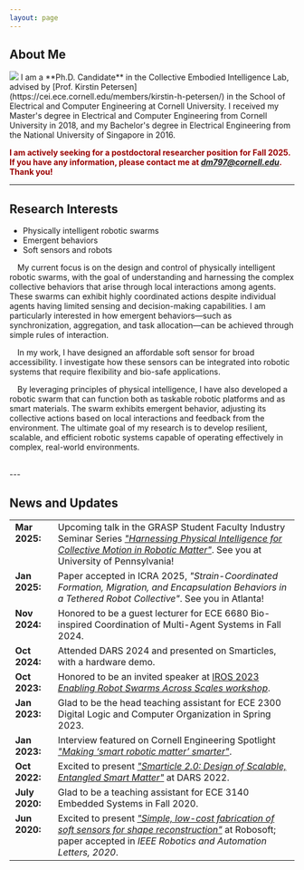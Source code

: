```yaml
---
layout: page
---
```


## About Me
<img src="https://www.dannama.com/images/IMG_5377.JPG" class="floatpic">
I am a **Ph.D. Candidate** in the Collective Embodied Intelligence Lab, advised by [Prof. Kirstin Petersen](https://cei.ece.cornell.edu/members/kirstin-h-petersen/) in the School of Electrical and Computer Engineering at Cornell University. I received my Master's degree in Electrical and Computer Engineering from Cornell University in 2018, and my Bachelor's degree in Electrical Engineering from the National University of Singapore in 2016.


**<font color="#990000">I am actively seeking for a postdoctoral researcher position for Fall 2025. If you have any information, please contact me at [*dm797@cornell.edu*](mailto:dm797@cornell.edu). Thank you!</font>**

---
## Research Interests

- Physically intelligent robotic swarms
- Emergent behaviors
- Soft sensors and robots

<p style="text-indent: 1em;"> My current focus is on the design and control of physically intelligent robotic swarms, with the goal of understanding and harnessing the complex collective behaviors that arise through local interactions among agents. These swarms can exhibit highly coordinated actions despite individual agents having limited sensing and decision-making capabilities. I am particularly interested in how emergent behaviors—such as synchronization, aggregation, and task allocation—can be achieved through simple rules of interaction.</p>
<p style="text-indent: 1em;"> In my work, I have designed an affordable soft sensor for broad accessibility. I investigate how these sensors can be integrated into robotic systems that require flexibility and bio-safe applications.</p>
<p style="text-indent: 1em;"> By leveraging principles of physical intelligence, I have also developed a robotic swarm that can function both as taskable robotic platforms and as smart materials. The swarm exhibits emergent behavior, adjusting its collective actions based on local interactions and feedback from the environment. The ultimate goal of my research is to develop resilient, scalable, and efficient robotic systems capable of operating effectively in complex, real-world environments.</p>
<br>
---


## News and Updates

<table style="width:100%; border-collapse: collapse; border: none;">
  <tr>
    <td style="width:15%; padding-right: 10px; vertical-align: top; font-weight: bold; text-align: left; padding-left: 10px;"><strong>Mar 2025:</strong></td>
    <td style="text-align: left; padding-left: 10px;">Upcoming talk in the GRASP Student Faculty Industry Seminar Series <a href="https://www.grasp.upenn.edu/events/spring-2025-grasp-sfi-danna-ma/"><i>"Harnessing Physical Intelligence for Collective Motion in Robotic Matter"</i></a>. See you at University of Pennsylvania!</td>
  </tr>
  <tr>
    <td style="width:15%; padding-right: 10px; vertical-align: top; font-weight: bold; text-align: left; padding-left: 10px;"><strong>Jan 2025:</strong></td>
    <td style="text-align: left; padding-left: 10px;">Paper accepted in ICRA 2025, <i>"Strain-Coordinated Formation, Migration, and Encapsulation Behaviors in a Tethered Robot Collective"</i>. See you in Atlanta!</td>
  </tr>
  <tr>
    <td style="width:15%; padding-right: 10px; vertical-align: top; font-weight: bold; text-align: left; padding-left: 10px;"><strong>Nov 2024:</strong></td>
    <td style="text-align: left; padding-left: 10px;">Honored to be a guest lecturer for ECE 6680 Bio-inspired Coordination of Multi-Agent Systems in Fall 2024.</td>
  </tr>
  <tr>
    <td style="width:15%; padding-right: 10px; vertical-align: top; font-weight: bold; text-align: left; padding-left: 10px;"><strong>Oct 2024:</strong></td>
    <td style="text-align: left; padding-left: 10px;">Attended DARS 2024 and presented on Smarticles, with a hardware demo.</td>
  </tr>
  <tr>
    <td style="width:15%; padding-right: 10px; vertical-align: top; font-weight: bold; text-align: left; padding-left: 10px;"><strong>Oct 2023:</strong></td>
    <td style="text-align: left; padding-left: 10px;">Honored to be an invited speaker at <a href="https://swarmsatallscales.weebly.com/schedule.html">IROS 2023 <i>Enabling Robot Swarms Across Scales workshop</i></a>.</td>
  </tr>
  <tr>
    <td style="width:15%; padding-right: 10px; vertical-align: top; font-weight: bold; text-align: left; padding-left: 10px;"><strong>Jan 2023:</strong></td>
    <td style="text-align: left; padding-left: 10px;">Glad to be the head teaching assistant for ECE 2300 Digital Logic and Computer Organization in Spring 2023.</td>
  </tr>
  <tr>
    <td style="width:15%; padding-right: 10px; vertical-align: top; font-weight: bold; text-align: left; padding-left: 10px;"><strong>Jan 2023:</strong></td>
    <td style="text-align: left; padding-left: 10px;">Interview featured on Cornell Engineering Spotlight <a href="https://www.engineering.cornell.edu/spotlights/making-smart-robotic-matter-smarter"><i>"Making ‘smart robotic matter’ smarter"</i></a>.</td>
  </tr>
  <tr>
    <td style="width:15%; padding-right: 10px; vertical-align: top; font-weight: bold; text-align: left; padding-left: 10px;"><strong>Oct 2022:</strong></td>
    <td style="text-align: left; padding-left: 10px;">Excited to present <a href="https://link.springer.com/chapter/10.1007/978-3-031-51497-5_36"><i>"Smarticle 2.0: Design of Scalable, Entangled Smart Matter"</i></a> at DARS 2022.</td>
  </tr>
  <tr>
    <td style="width:15%; padding-right: 10px; vertical-align: top; font-weight: bold; text-align: left; padding-left: 10px;"><strong>July 2020:</strong></td>
    <td style="text-align: left; padding-left: 10px;">Glad to be a teaching assistant for ECE 3140 Embedded Systems in Fall 2020.</td>
  </tr>
  <tr>
    <td style="width:15%; padding-right: 10px; vertical-align: top; font-weight: bold; text-align: left; padding-left: 10px;"><strong>Jun 2020:</strong></td>
    <td style="text-align: left; padding-left: 10px;">Excited to present <a href="https://ieeexplore.ieee.org/abstract/document/9067833"><i>"Simple, low-cost fabrication of soft sensors for shape reconstruction"</i></a> at Robosoft; paper accepted in <i>IEEE Robotics and Automation Letters, 2020</i>.</td>
  </tr>
</table>


<br>


